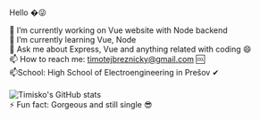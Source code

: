 Hello �😜

🔭 I’m currently working on Vue website with Node backend </br>
🌱 I’m currently learning Vue, Node </br>
💬 Ask me about Express, Vue and anything related with coding 😄 <br>
📫 How to reach me: timotejbreznicky@gmail.com 🆒
</br>
📫School: High School of Electroengineering in Prešov ✔</br> 
<br>
![Timisko's GitHub stats](https://github-readme-stats.vercel.app/api?username=Timisko&theme=graywhite&show_icons=true)
<br>
⚡ Fun fact: Gorgeous and still single 😎
<!--
**Timisko/Timisko** is a ✨ _special_ ✨ repository because its `README.md` (this file) appears on your GitHub profile.

Here are some ideas to get you started:

- 🔭 I’m currently working on ...
- 🌱 I’m currently learning ...
- 👯 I’m looking to collaborate on ...
- 🤔 I’m looking for help with ...
- 💬 Ask me about ...
- 📫 How to reach me: ...
- 😄 Pronouns: ...
- ⚡ Fun fact: ...
-->
